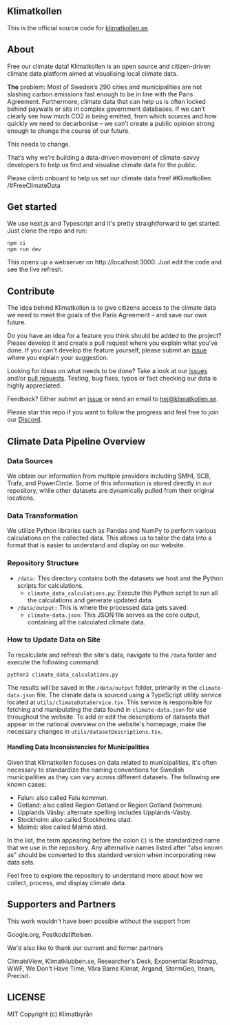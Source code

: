 ## Klimatkollen

This is the official source code for [klimatkollen.se](https://klimatkollen.se).

## About

Free our climate data! Klimatkollen is an open source and citizen-driven climate data platform aimed at visualising local climate data.

<b>The</b> problem: Most of Sweden’s 290 cities and municipalities are not slashing carbon emissions fast enough to be in line with the Paris Agreement. Furthermore, climate data that can help us is often locked behind paywalls or sits in complex government databases. If we can’t clearly see how much CO2 is being emitted, from which sources and how quickly we need to decarbonise – we can’t create a public opinion strong enough to change the course of our future.

This needs to change.

That’s why we’re building a data-driven movement of climate-savvy developers to help us find and visualise climate data for the public.

Please climb onboard to help us set our climate data free! #Klimatkollen /#FreeClimateData

## Get started

We use next.js and Typescript and it's pretty straightforward to get started. Just clone the repo and run:

    npm ci
    npm run dev

This opens up a webserver on http://localhost:3000. Just edit the code and see the live refresh.

## Contribute

The idea behind Klimatkollen is to give citizens access to the climate data we need to meet the goals of the Paris Agreement – and save our own future.

Do you have an idea for a feature you think should be added to the project? Please develop it and create a pull request where you explain what you've done. If you can't develop the feature yourself, please submit an [issue](https://github.com/Klimatbyran/klimatkollen/issues) where you explain your suggestion.

Looking for ideas on what needs to be done? Take a look at our [issues](https://github.com/Klimatbyran/klimatkollen/issues) and/or [pull requests](https://github.com/Klimatbyran/klimatkollen/pulls). Testing, bug fixes, typos or fact checking our data is highly appreciated.

Feedback? Either submit an [issue](https://github.com/Klimatbyran/klimatkollen/issues) or send an email to [hej@klimatkollen.se](mailto:hej@klimatkollen.se).

Please star this repo if you want to follow the progress and feel free to join our [Discord](https://discord.gg/5xeqknPa).

## Climate Data Pipeline Overview

### Data Sources

We obtain our information from multiple providers including SMHI, SCB, Trafa, and PowerCircle. Some of this information is stored directly in our repository, while other datasets are dynamically pulled from their original locations.

### Data Transformation

We utilize Python libraries such as Pandas and NumPy to perform various calculations on the collected data. This allows us to tailor the data into a format that is easier to understand and display on our website.

### Repository Structure

- `/data:` This directory contains both the datasets we host and the Python scripts for calculations.
    - `climate_data_calculations.py`: Execute this Python script to run all the calculations and generate updated data.
- `/data/output:` This is where the processed data gets saved.
    - `climate-data.json`: This JSON file serves as the core output, containing all the calculated climate data.

### How to Update Data on Site

To recalculate and refresh the site's data, navigate to the `/data` folder and execute the following command:

`python3 climate_data_calculations.py`

The results will be saved in the `/data/output` folder, primarily in the `climate-data.json` file. The climate data is sourced using a TypeScript utility service located at `utils/climateDataService.tsx`. This service is responsible for fetching and manipulating the data found in `climate-data.json` for use throughout the website. To add or edit the descriptions of datasets that appear in the national overview on the website's homepage, make the necessary changes in `utils/datasetDescriptions.tsx`.

#### Handling Data Inconsistencies for Municipalities

Given that Klimatkollen focuses on data related to municipalities, it's often necessary to standardize the naming conventions for Swedish municipalities as they can vary across different datasets. The following are known cases:

- Falun: also called Falu kommun.
- Gotland: also called Region Gotland or Region Gotland (kommun).
- Upplands Väsby: alternate spelling includes Upplands-Väsby.
- Stockholm: also called Stockholms stad.
- Malmö: also called Malmö stad.

In the list, the term appearing before the colon (:) is the standardized name that we use in the repository. Any alternative names listed after "also known as" should be converted to this standard version when incorporating new data sets.

Feel free to explore the repository to understand more about how we collect, process, and display climate data.

## Supporters and Partners

This work wouldn't have been possible without the support from

Google.org, Postkodstiftelsen.

We'd also like to thank our current and former partners

ClimateView, Klimatklubben.se, Researcher's Desk, Exponential Roadmap, WWF, We Don't Have Time, Våra Barns Klimat, Argand, StormGeo, Iteam, Precisit.

## LICENSE

MIT Copyright (c) Klimatbyrån
